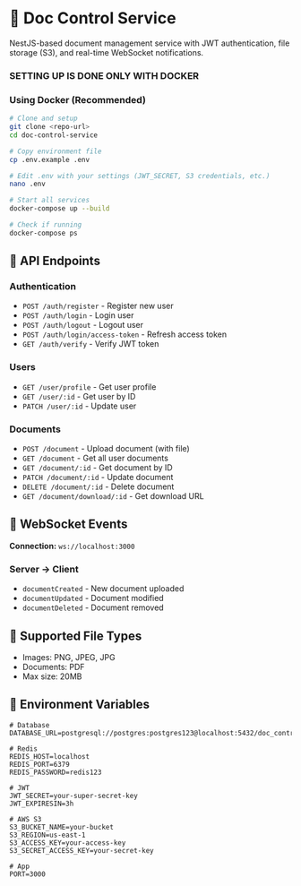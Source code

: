 # 📄 Doc Control Service

NestJS-based document management service with JWT authentication, file storage (S3), and real-time WebSocket notifications.

### SETTING UP IS DONE ONLY WITH DOCKER
### Using Docker (Recommended)
```bash
# Clone and setup
git clone <repo-url>
cd doc-control-service

# Copy environment file
cp .env.example .env

# Edit .env with your settings (JWT_SECRET, S3 credentials, etc.)
nano .env

# Start all services
docker-compose up --build 

# Check if running
docker-compose ps
```

## 📡 API Endpoints

### Authentication
- `POST /auth/register` - Register new user
- `POST /auth/login` - Login user
- `POST /auth/logout` - Logout user
- `POST /auth/login/access-token` - Refresh access token
- `GET /auth/verify` - Verify JWT token

### Users
- `GET /user/profile` - Get user profile
- `GET /user/:id` - Get user by ID
- `PATCH /user/:id` - Update user

### Documents
- `POST /document` - Upload document (with file)
- `GET /document` - Get all user documents
- `GET /document/:id` - Get document by ID
- `PATCH /document/:id` - Update document
- `DELETE /document/:id` - Delete document
- `GET /document/download/:id` - Get download URL

## 🔌 WebSocket Events

**Connection:** `ws://localhost:3000`

### Server → Client
- `documentCreated` - New document uploaded
- `documentUpdated` - Document modified
- `documentDeleted` - Document removed

## 📁 Supported File Types
- Images: PNG, JPEG, JPG
- Documents: PDF
- Max size: 20MB

## 🔧 Environment Variables

```env
# Database
DATABASE_URL=postgresql://postgres:postgres123@localhost:5432/doc_control

# Redis
REDIS_HOST=localhost
REDIS_PORT=6379
REDIS_PASSWORD=redis123

# JWT
JWT_SECRET=your-super-secret-key
JWT_EXPIRESIN=3h

# AWS S3
S3_BUCKET_NAME=your-bucket
S3_REGION=us-east-1
S3_ACCESS_KEY=your-access-key
S3_SECRET_ACCESS_KEY=your-secret-key

# App
PORT=3000
```
